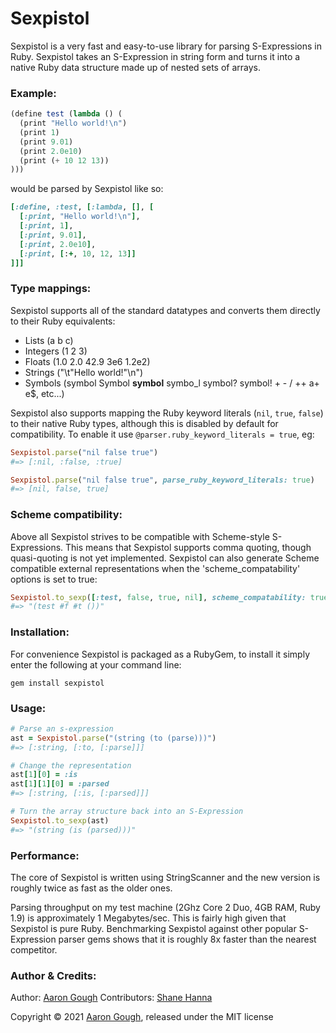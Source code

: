 # Sexpistol

Sexpistol is a very fast and easy-to-use library for parsing S-Expressions in Ruby. Sexpistol takes an S-Expression in string form and turns it into a native Ruby data structure made up of nested sets of arrays.

### Example:

```scheme
(define test (lambda () (
  (print "Hello world!\n")
  (print 1)
  (print 9.01)
  (print 2.0e10)
  (print (+ 10 12 13))
)))
```
  
would be parsed by Sexpistol like so:

```ruby
[:define, :test, [:lambda, [], [
  [:print, "Hello world!\n"],
  [:print, 1],
  [:print, 9.01],
  [:print, 2.0e10],
  [:print, [:+, 10, 12, 13]]
]]]
```
  
### Type mappings:

Sexpistol supports all of the standard datatypes and converts them directly to their Ruby equivalents:

- Lists (a b c)
- Integers (1 2 3)
- Floats (1.0 2.0 42.9 3e6 1.2e2)
- Strings ("\t\"Hello world!\"\n")
- Symbols (symbol Symbol ____symbol____ symbo_l symbol? symbol! + - / ++ a+ e$, etc...)

Sexpistol also supports mapping the Ruby keyword literals (`nil`, `true`, `false`) to their native Ruby types, although this is disabled by default for compatibility. To enable it use `@parser.ruby_keyword_literals = true`, eg:
 
```ruby 
Sexpistol.parse("nil false true")
#=> [:nil, :false, :true]

Sexpistol.parse("nil false true", parse_ruby_keyword_literals: true)
#=> [nil, false, true]
```
  
### Scheme compatibility:

Above all Sexpistol strives to be compatible with Scheme-style S-Expressions. This means that Sexpistol supports comma quoting, though quasi-quoting is not yet implemented. Sexpistol can also generate Scheme compatible external representations when the 'scheme_compatability' options is set to true:

```ruby
Sexpistol.to_sexp([:test, false, true, nil], scheme_compatability: true)
#=> "(test #f #t ())"
```
  
### Installation:

For convenience Sexpistol is packaged as a RubyGem, to install it simply enter the following at your command line:

```
gem install sexpistol
```
  
### Usage:

```ruby
# Parse an s-expression
ast = Sexpistol.parse("(string (to (parse)))")
#=> [:string, [:to, [:parse]]]

# Change the representation
ast[1][0] = :is
ast[1][1][0] = :parsed
#=> [:string, [:is, [:parsed]]]

# Turn the array structure back into an S-Expression
Sexpistol.to_sexp(ast)
#=> "(string (is (parsed)))"
```
  
### Performance:

The core of Sexpistol is written using StringScanner and the new version is roughly twice as fast as the older ones.

Parsing throughput on my test machine (2Ghz Core 2 Duo, 4GB RAM, Ruby 1.9) is approximately 1 Megabytes/sec. This is fairly high given that Sexpistol is pure Ruby. Benchmarking Sexpistol against other popular S-Expression parser gems shows that it is roughly 8x faster than the nearest competitor.

### Author & Credits:

Author: [Aaron Gough](mailto:aaron@aarongough.com)
Contributors: [Shane Hanna](http://github.com/shanna)

Copyright © 2021 [Aaron Gough](http://thingsaaronmade.com/), released under the MIT license